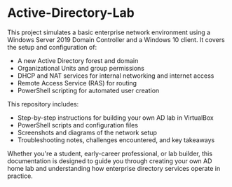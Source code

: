 # Active-Directory-Lab
This project simulates a basic enterprise network environment using a Windows Server 2019 Domain Controller and a Windows 10 client. It covers the setup and configuration of:

- A new Active Directory forest and domain
- Organizational Units and group permissions
- DHCP and NAT services for internal networking and internet access
- Remote Access Service (RAS) for routing
- PowerShell scripting for automated user creation

This repository includes:
- Step-by-step instructions for building your own AD lab in VirtualBox
- PowerShell scripts and configuration files
- Screenshots and diagrams of the network setup
- Troubleshooting notes, challenges encountered, and key takeaways

Whether you're a student, early-career professional, or lab builder, this documentation is designed to guide you through creating your own AD home lab and understanding how enterprise directory services operate in practice.

